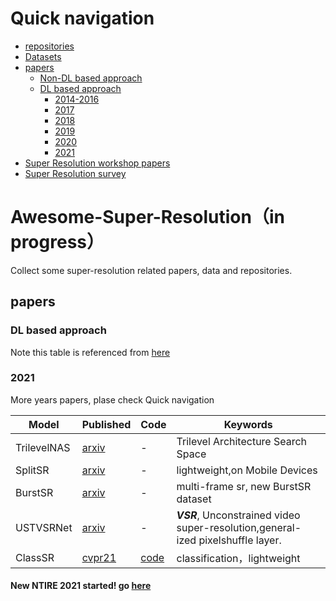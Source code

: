 # Quick navigation

- [repositories](awesome_paper_list_and_repos.md)
- [Datasets](dataset.md)
- [papers](#papers)
  - [Non-DL based approach](non_dl_papers.md)
  - [DL based approach](#DL-based-approach)
    - [2014-2016](2014-2016_papers.md)
    - [2017](2017_papers.md)
    - [2018](2018_papers.md)
    - [2019](2019_papers.md)
    - [2020](2020_papers.md)
    - [2021](#2021)
- [Super Resolution workshop papers](workshops.md)
- [Super Resolution survey](sr_survey.md)

# Awesome-Super-Resolution（in progress）

Collect some super-resolution related papers, data and repositories.

## papers

### DL based approach

Note this table is referenced from [here](https://github.com/LoSealL/VideoSuperResolution/blob/master/README.md#network-list-and-reference-updating)

### 2021
More years papers, plase check Quick navigation

| Model                  | Published                                                    | Code                                                         | Keywords                                                     |
| ---------------------- | ------------------------------------------------------------ | ------------------------------------------------------------ | ------------------------------------------------------------ |
| TrilevelNAS            | [arxiv](https://arxiv.org/pdf/2101.06658.pdf)            | -              | Trilevel Architecture Search Space      |
| SplitSR                | [arxiv](https://arxiv.org/pdf/2101.07996.pdf)            | -              | lightweight,on Mobile Devices      |
| BurstSR                | [arxiv](https://arxiv.org/pdf/2101.10997.pdf)            | -              | multi-frame sr, new BurstSR dataset      |
| USTVSRNet              | [arxiv](https://arxiv.org/pdf/2102.13011.pdf)            | -              | ***VSR***, Unconstrained video super-resolution,general-ized  pixelshuffle  layer.     |
| ClassSR                | [cvpr21](https://arxiv.org/pdf/2103.04039.pdf)           | [code](https://github.com/Xiangtaokong/ClassSR)         | classification，lightweight |

#### New NTIRE 2021 started! go [here](https://data.vision.ee.ethz.ch/cvl/ntire21/) 



